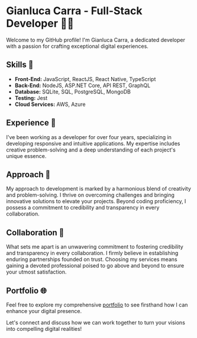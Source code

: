 # Gianluca Carra - Full-Stack Developer 👨‍💻

Welcome to my GitHub profile! I'm Gianluca Carra, a dedicated developer with a passion for crafting exceptional digital experiences.

## Skills 🚀

- **Front-End:** JavaScript, ReactJS, React Native, TypeScript 
- **Back-End:** NodeJS, ASP.NET Core, API REST, GraphQL
- **Database:** SQLite, SQL, PostgreSQL, MongoDB
- **Testing:** Jest
- **Cloud Services:** AWS, Azure

## Experience 💼

I've been working as a developer for over four years, specializing in developing responsive and intuitive applications. My expertise includes creative problem-solving and a deep understanding of each project's unique essence.

## Approach 🎨

My approach to development is marked by a harmonious blend of creativity and problem-solving. I thrive on overcoming challenges and bringing innovative solutions to elevate your projects. Beyond coding proficiency, I possess a commitment to credibility and transparency in every collaboration.

## Collaboration 🤝

What sets me apart is an unwavering commitment to fostering credibility and transparency in every collaboration. I firmly believe in establishing enduring partnerships founded on trust. Choosing my services means gaining a devoted professional poised to go above and beyond to ensure your utmost satisfaction.

## Portfolio 🌐

Feel free to explore my comprehensive [portfolio](https://giancarra.com) to see firsthand how I can enhance your digital presence.

Let's connect and discuss how we can work together to turn your visions into compelling digital realities!
